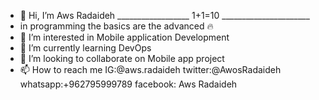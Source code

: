 - 👋 Hi, I’m Aws Radaideh       __________________ 1+1=10 ______________________
- in programming the basics are the advanced 🔥
- 👀 I’m interested in Mobile application Development  
- 🌱 I’m currently learning DevOps 
- 💞️ I’m looking to collaborate on Mobile app project
- 📫 How to reach me  IG:@aws.radaideh  twitter:@AwosRadaideh whatsapp:+962795999789 facebook: Aws Radaideh 

<!---
AwsRad02/AwsRad02 is a ✨ special ✨ repository because its `README.md` (this file) appears on your GitHub profile.
You can click the Preview link to take a look at your changes.
--->
